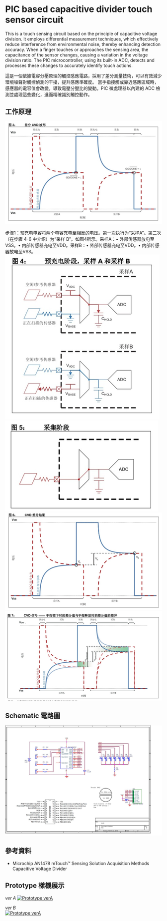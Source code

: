 # PIC based capacitive divider touch sensor circuit
This is a touch sensing circuit based on the principle of capacitive voltage division. It employs differential measurement techniques, which effectively reduce interference from environmental noise, thereby enhancing detection accuracy. When a finger touches or approaches the sensing area, the capacitance of the sensor changes, causing a variation in the voltage division ratio. The PIC microcontroller, using its built-in ADC, detects and processes these changes to accurately identify touch actions.

這是一個依據電容分壓原理的觸控感應電路，採用了差分測量技術，可以有效減少環境噪聲對觸控偵測的干擾，提升感應準確度。
當手指接觸或靠近感應區域時，感應器的電容值會改變，導致電壓分壓比的變動。PIC 微處理器以內建的 ADC 檢測並處理這些變化，進而精確識別觸控動作。

## 工作原理
![CVD差分波形](picture/%E5%9C%96%E4%BA%8C_%E5%B7%AE%E5%88%86CVD%E6%B3%A2%E5%BD%A2.jpg)


步骤1：预充电电容将两个电容充电至相反的电压。第一次执行为“采样A”。第二次（在步骤 4-6 中介绍）为“采样 B”。如图4所示。采样A：• 外部传感器放电至VSS。• 内部传感器充电至VDD。采样B：• 外部传感器充电至VDD。• 内部传感器放电至VSS。
![預充電階段](picture/%E5%9C%96%E5%9B%9B_%E9%A0%90%E5%85%85%E9%9B%BB%E9%9A%8E%E6%AE%B5.jpg)
![採樣階段](picture/%E5%9C%96%E4%BA%94_%E6%8E%A1%E6%A8%A3%E9%9A%8E%E6%AE%B5.jpg)
![CVD差分結果](picture/%E5%9C%96%E5%85%AD_CVD%E5%B7%AE%E5%88%86%E7%B5%90%E6%9E%9C.jpg)
![CVD信號](picture/%E5%9C%96%E4%B8%83_CVD%E4%BF%A1%E8%99%9F.jpg)

## Schematic 電路圖
![CVD verB](sch/CVD%20ver%20B.jpg)
## 參考資料
- Microchip AN1478 mTouch™ Sensing Solution Acquisition Methods                                         Capacitive Voltage Divider

## Prototype 樣機展示

*ver A*
[![Prototype verA](https://img.youtube.com/vi/0q65-RAXcD0/0.jpg)](https://youtu.be/0q65-RAXcD0)

*ver B*  
[![Prototype verA](https://img.youtube.com/vi/ckIhD4DM1XI/0.jpg)](https://youtu.be/ckIhD4DM1XI)
